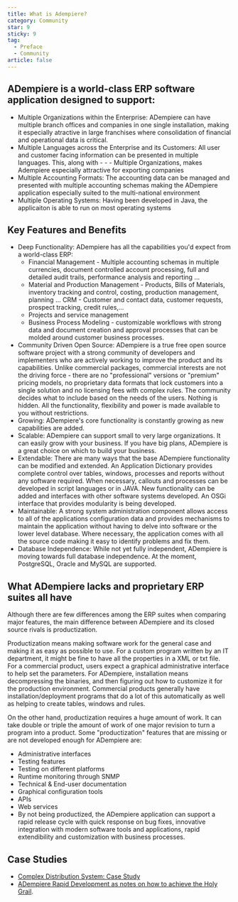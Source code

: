 ```yaml
---
title: What is Adempiere?
category: Community
star: 9
sticky: 9
tag:
  - Preface
  - Community
article: false
---
```


## ADempiere is a world-class ERP software application designed to support:

- Multiple Organizations within the Enterprise: ADempiere can have multiple branch offices and companies in one single installation, making it especially atractive in large franchises where consolidation of financial and operational data is critical.
- Multiple Languages across the Enterprise and its Customers: All user and customer facing information can be presented in multiple languages. This, along with - - - Multiple Organizations, makes Adempiere especially attractive for exporting companies
- Multiple Accounting Formats: The accounting data can be managed and presented with multiple accounting schemas making the ADempiere application especially suited to the multi-national environment
- Multiple Operating Systems: Having been developed in Java, the applicaiton is able to run on most operating systems

## Key Features and Benefits

- Deep Functionality: ADempiere has all the capabilities you'd expect from a world-class ERP:
  - Financial Management - Multiple accounting schemas in multiple currencies, document controlled account processing, full and detailed audit trails, performance analysis and reporting ...
  - Material and Production Management - Products, Bills of Materials, inventory tracking and control, costing, production management, planning ...
CRM - Customer and contact data, customer requests, prospect tracking, credit rules,...
  - Projects and service management
  - Business Process Modeling - customizable workflows with strong data and document creation and approval processes that can be molded around customer business processes.
- Community Driven Open Source: ADempiere is a true free open source software project with a strong community of developers and implementers who are actively working to improve the product and its capabilities. Unlike commercial packages, commercial interests are not the driving force - there are no "professional" versions or "premium" pricing models, no proprietary data formats that lock customers into a single solution and no licensing fees with complex rules. The community decides what to include based on the needs of the users. Nothing is hidden. All the functionality, flexibility and power is made available to you without restrictions.
- Growing: ADempiere's core functionality is constantly growing as new capabilities are added.
- Scalable: ADempiere can support small to very large organizations. It can easily grow with your business. If you have big plans, ADempiere is a great choice on which to build your business.
- Extendable: There are many ways that the base ADempiere functionality can be modified and extended. An Application Dictionary provides complete control over tables, windows, processes and reports without any software required. When necessary, callouts and processes can be developed in script languages or in JAVA. New functionality can be added and interfaces with other software systems developed. An OSGi interface that provides modularity is being developed.
- Maintainable: A strong system administration component allows access to all of the applications configuration data and provides mechanisms to maintain the application without having to delve into software or the lower level database. Where necessary, the application comes with all the source code making it easy to identify problems and fix them.
- Database Independence: While not yet fully independent, ADempiere is moving towards full database independence. At the moment, PostgreSQL, Oracle and MySQL are supported.

## What ADempiere lacks and proprietary ERP suites all have

Although there are few differences among the ERP suites when comparing major features, the main difference between ADempiere and its closed source rivals is productization.

Productization means making software work for the general case and making it as easy as possible to use. For a custom program written by an IT department, it might be fine to have all the properties in a XML or txt file. For a commercial product, users expect a graphical administrative interface to help set the parameters. For ADempiere, installation means decompressing the binaries, and then figuring out how to customize it for the production environment. Commercial products generally have installation/deployment programs that do a lot of this automatically as well as helping to create tables, windows and rules.

On the other hand, productization requires a huge amount of work. It can take double or triple the amount of work of one major revision to turn a program into a product. Some "productization" features that are missing or are not developed enough for ADempiere are:

- Administrative interfaces
- Testing features
- Testing on different platforms
- Runtime monitoring through SNMP
- Technical & End-user documentation
- Graphical configuration tools
- APIs
- Web services
- By not being productized, the ADempiere application can support a rapid release cycle with quick response on bug fixes, innovative integration with modern software tools and applications, rapid extendibility and customization with business processes.

## Case Studies

- [Complex Distribution System: Case Study](a)
- [ADempiere Rapid Development as notes on how to achieve the Holy Grail](a).
